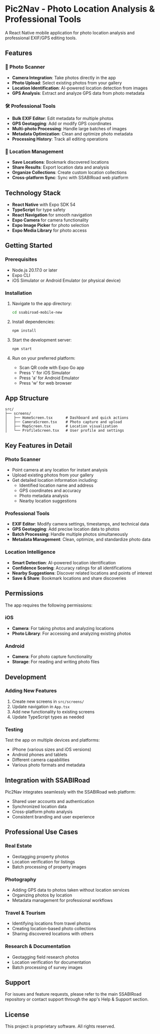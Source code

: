 # Pic2Nav - Photo Location Analysis & Professional Tools

A React Native mobile application for photo location analysis and professional EXIF/GPS editing tools.

## Features

### 📸 Photo Scanner
- **Camera Integration**: Take photos directly in the app
- **Photo Upload**: Select existing photos from your gallery
- **Location Identification**: AI-powered location detection from images
- **GPS Analysis**: Extract and analyze GPS data from photo metadata

### 🛠️ Professional Tools
- **Bulk EXIF Editor**: Edit metadata for multiple photos
- **GPS Geotagging**: Add or modify GPS coordinates
- **Multi-photo Processing**: Handle large batches of images
- **Metadata Optimization**: Clean and optimize photo metadata
- **Processing History**: Track all editing operations

### 📍 Location Management
- **Save Locations**: Bookmark discovered locations
- **Share Results**: Export location data and analysis
- **Organize Collections**: Create custom location collections
- **Cross-platform Sync**: Sync with SSABIRoad web platform

## Technology Stack

- **React Native** with Expo SDK 54
- **TypeScript** for type safety
- **React Navigation** for smooth navigation
- **Expo Camera** for camera functionality
- **Expo Image Picker** for photo selection
- **Expo Media Library** for photo access

## Getting Started

### Prerequisites
- Node.js 20.17.0 or later
- Expo CLI
- iOS Simulator or Android Emulator (or physical device)

### Installation

1. Navigate to the app directory:
   ```bash
   cd ssabiroad-mobile-new
   ```

2. Install dependencies:
   ```bash
   npm install
   ```

3. Start the development server:
   ```bash
   npm start
   ```

4. Run on your preferred platform:
   - Scan QR code with Expo Go app
   - Press 'i' for iOS Simulator
   - Press 'a' for Android Emulator
   - Press 'w' for web browser

## App Structure

```
src/
├── screens/
│   ├── HomeScreen.tsx      # Dashboard and quick actions
│   ├── CameraScreen.tsx    # Photo capture and upload
│   ├── MapScreen.tsx       # Location visualization
│   └── ProfileScreen.tsx   # User profile and settings
```

## Key Features in Detail

### Photo Scanner
- Point camera at any location for instant analysis
- Upload existing photos from your gallery
- Get detailed location information including:
  - Identified location name and address
  - GPS coordinates and accuracy
  - Photo metadata analysis
  - Nearby location suggestions

### Professional Tools
- **EXIF Editor**: Modify camera settings, timestamps, and technical data
- **GPS Geotagging**: Add precise location data to photos
- **Batch Processing**: Handle multiple photos simultaneously
- **Metadata Management**: Clean, optimize, and standardize photo data

### Location Intelligence
- **Smart Detection**: AI-powered location identification
- **Confidence Scoring**: Accuracy ratings for all identifications
- **Nearby Suggestions**: Discover related locations and points of interest
- **Save & Share**: Bookmark locations and share discoveries

## Permissions

The app requires the following permissions:

### iOS
- **Camera**: For taking photos and analyzing locations
- **Photo Library**: For accessing and analyzing existing photos

### Android
- **Camera**: For photo capture functionality
- **Storage**: For reading and writing photo files

## Development

### Adding New Features

1. Create new screens in `src/screens/`
2. Update navigation in `App.tsx`
3. Add new functionality to existing screens
4. Update TypeScript types as needed

### Testing

Test the app on multiple devices and platforms:
- iPhone (various sizes and iOS versions)
- Android phones and tablets
- Different camera capabilities
- Various photo formats and metadata

## Integration with SSABIRoad

Pic2Nav integrates seamlessly with the SSABIRoad web platform:
- Shared user accounts and authentication
- Synchronized location data
- Cross-platform photo analysis
- Consistent branding and user experience

## Professional Use Cases

### Real Estate
- Geotagging property photos
- Location verification for listings
- Batch processing of property images

### Photography
- Adding GPS data to photos taken without location services
- Organizing photos by location
- Metadata management for professional workflows

### Travel & Tourism
- Identifying locations from travel photos
- Creating location-based photo collections
- Sharing discovered locations with others

### Research & Documentation
- Geotagging field research photos
- Location verification for documentation
- Batch processing of survey images

## Support

For issues and feature requests, please refer to the main SSABIRoad repository or contact support through the app's Help & Support section.

## License

This project is proprietary software. All rights reserved.